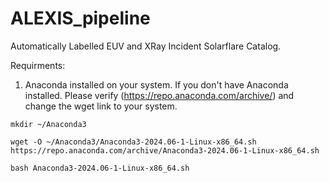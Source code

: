 # ALEXIS_pipeline
Automatically Labelled EUV and XRay Incident Solarflare Catalog.

Requirments:
1. Anaconda installed on your system. If you don't have Anaconda installed. Please verify (https://repo.anaconda.com/archive/) and change the wget link to your system.
```
mkdir ~/Anaconda3

wget -O ~/Anaconda3/Anaconda3-2024.06-1-Linux-x86_64.sh https://repo.anaconda.com/archive/Anaconda3-2024.06-1-Linux-x86_64.sh

bash Anaconda3-2024.06-1-Linux-x86_64.sh
```

